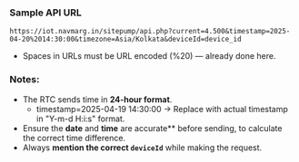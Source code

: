 
### Sample API URL

```
https://iot.navmarg.in/sitepump/api.php?current=4.500&timestamp=2025-04-20%2014:30:00&timezone=Asia/Kolkata&deviceId=device_id
```
- Spaces in URLs must be URL encoded (%20) — already done here.

### Notes:

- The RTC sends time in **24-hour format**.
   - timestamp=2025-04-19 14:30:00 → Replace with actual timestamp in "Y-m-d H:i:s" format.
- Ensure the **date** and **time** are accurate** before sending, to calculate the correct time difference.
- Always **mention the correct `deviceId`** while making the request.

